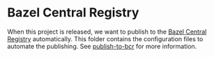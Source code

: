 # Bazel Central Registry

When this project is released, we want to publish to the
[Bazel Central Registry](https://github.com/bazelbuild/bazel-central-registry)
automatically. This folder contains the configuration files to automate the
publishing. See
[publish-to-bcr](https://github.com/bazel-contrib/publish-to-bcr) for more
information.
